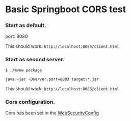 # Basic Springboot CORS test

### Start as default.

port: 8080

This should work:  `http://localhost:8080/client.html`

### Start as second server.

`$ ./mvnw package`

`java -jar -Dserver.port=8083 target\*.jar`

This should work:  `http://localhost:8083/client.html`


### Cors configuration.

Cors has been set in the [WebSecurityConfig](src/main/java/com/example/cors/config/WebSecurityConfig.java)